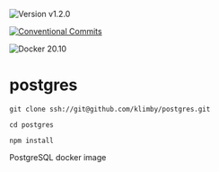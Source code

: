 ![Version v1.2.0](https://img.shields.io/badge/version-v1.2.0-blue.svg?style=plastic "Version v1.2.0")

[![Conventional Commits](https://img.shields.io/badge/Conventional%20Commits-1.0.0-yellow.svg)](https://conventionalcommits.org)

![Docker 20.10](https://img.shields.io/badge/Docker-20.10-blue.svg?style=plastic "Docker 20.10")

# postgres

```
git clone ssh://git@github.com/klimby/postgres.git

cd postgres

npm install
```

PostgreSQL docker image
